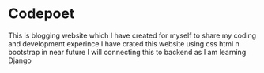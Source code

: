 # Codepoet
This is blogging website which I have created for myself to share my coding and development experince  I have crated this website using css html n bootstrap in near future I will connecting this to backend as I am learning Django
